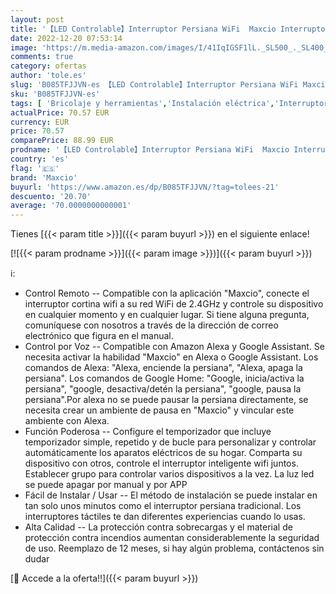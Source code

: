 ```yaml
---
layout: post
title: '【LED Controlable】Interruptor Persiana WiFi  Maxcio Interruptor WiFi Compatible con Alexa y Google Home  Función de Temporizador  para Motor Persiana  Motor Tubular/Motor de Obturador'
date: 2022-12-20 07:53:14
image: 'https://m.media-amazon.com/images/I/41IqIGSF1lL._SL500_._SL400_.jpg'
comments: true
category: ofertas
author: 'tole.es'
slug: 'B085TFJJVN-es 【LED Controlable】Interruptor Persiana WiFi Maxcio...'
sku: 'B085TFJJVN-es'
tags: [ 'Bricolaje y herramientas','Instalación eléctrica','Interruptores de persianas y puertas automáticas','Interruptores y reguladores de luz','alexa','google','home','maxcio','🇪🇸', ]
actualPrice: 70.57 EUR
currency: EUR
price: 70.57
comparePrice: 88.99 EUR
prodname: '【LED Controlable】Interruptor Persiana WiFi  Maxcio Interruptor WiFi Compatible con Alexa y Google Home  Función de Temporizador  para Motor Persiana  Motor Tubular/Motor de Obturador'
country: 'es'
flag: '🇪🇸'
brand: 'Maxcio'
buyurl: 'https://www.amazon.es/dp/B085TFJJVN/?tag=tolees-21'
descuento: '20.70'
average: '70.0000000000001'
---
```


Tienes [{{< param title >}}]({{< param buyurl >}}) en el siguiente enlace!

[![{{< param prodname >}}]({{< param image >}})]({{< param buyurl >}})

ℹ️:

- Control Remoto -- Compatible con la aplicación "Maxcio", conecte el interruptor cortina wifi a su red WiFi de 2.4GHz y controle su dispositivo en cualquier momento y en cualquier lugar. Si tiene alguna pregunta, comuníquese con nosotros a través de la dirección de correo electrónico que figura en el manual.
- Control por Voz -- Compatible con Amazon Alexa y Google Assistant. Se necesita activar la habilidad "Maxcio" en Alexa o Google Assistant. Los comandos de Alexa: "Alexa, enciende la persiana", "Alexa, apaga la persiana". Los comandos de Google Home: "Google, inicia/activa la persiana", "google, desactiva/detén la persiana", "google, pausa la persiana".Por alexa no se puede pausar la persiana directamente, se necesita crear un ambiente de pausa en "Maxcio" y vincular este ambiente con Alexa.
- Función Poderosa -- Configure el temporizador que incluye temporizador simple, repetido y de bucle para personalizar y controlar automáticamente los aparatos eléctricos de su hogar. Comparta su dispositivo con otros, controle el interruptor inteligente wifi juntos. Establecer grupo para controlar varios dispositivos a la vez. La luz led se puede apagar por manual y por APP
- Fácil de Instalar / Usar -- El método de instalación se puede instalar en tan solo unos minutos como el interruptor persiana tradicional. Los interruptores táctiles te dan diferentes experiencias cuando lo usas.
- Alta Calidad -- La protección contra sobrecargas y el material de protección contra incendios aumentan considerablemente la seguridad de uso. Reemplazo de 12 meses, si hay algún problema, contáctenos sin dudar

[🛒 Accede a la oferta!!]({{< param buyurl >}})
